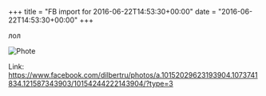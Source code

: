 +++
title = "FB import for 2016-06-22T14:53:30+00:00"
date = "2016-06-22T14:53:30+00:00"
+++

лол

![Phote](https://scontent.xx.fbcdn.net/v/t1.0-0/s130x130/13442333_10154244222143904_5219182301467511333_n.png?oh=0945363d6a6c70aa7e15d91c85cd02f8&oe=5952D1AE)


Link: https://www.facebook.com/dilbertru/photos/a.10152029623193904.1073741834.121587343903/10154244222143904/?type=3
